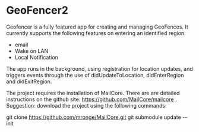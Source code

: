 GeoFencer2
==========

Geofencer is a fully featured app for creating and managing GeoFences. It currently supports the following features on entering an identified region:
- email
- Wake on LAN
- Local Notification

The app runs in the background, using registration for location updates, and triggers events through the use of didUpdateToLocation, didEnterRegion and didExitRegion.

The project requires the installation of MailCore. There are are detailed instructions on the github site: https://github.com/MailCore/mailcore . Suggestion: download the project using the following commands:

git clone https://github.com/mronge/MailCore.git
git submodule update --init
